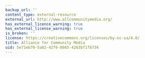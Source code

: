 ```yaml
---
backup_url: ''
content_type: external-resource
external_url: http://www.allcommunitymedia.org/
has_external_licence_warning: true
has_external_license_warning: true
is_broken: ''
license: https://creativecommons.org/licenses/by-nc-sa/4.0/
title: Alliance for Community Media
uid: 5e71eb70-5a02-42f6-8665-4263bf1fb734
---
```

